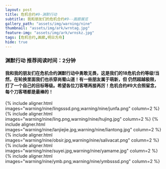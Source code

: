 ```yaml
---
layout: post
title: 危机合约#9-渊默行动
subtitle: 我和朋友们的危机合约#9--画廊展览
gallery_path: "assets/img/warning/nine"
thumbnail: "assets/img/ark/wrntag.jpg"
feature-img: "assets/img/ark/wrnskz.jpg"
tags: [危机合约,画廊,明日方舟]
hide: true
---
```

### 渊默行动 推荐阅读时间：2分钟

#### 我和我的朋友们在危机合约渊默行动中勇敢无畏，这是我们的18危机合约等级!当然，在轮换里面我们也杀穿尚蜀山道！有一些朋友属于萌新，但  仍然超越极限，打了一个自己的目标等级。希望各位刀客塔再接再厉！危机合约#9大合照留念，每个刀客塔都是最棒的！ 

{% include aligner.html images="warning/nine/lingsssd.png,warning/nine/junfa.png" column=2 %}
{% include aligner.html images="warning/nine/ling.png,warning/nine/hujing.jpg" column=2 %}
{% include aligner.html images="warning/nine/lanjiejie.jpg,warning/nine/liantong.jpg" column=2 %}
{% include aligner.html images="warning/nine/obsir.jpg,warning/nine/salivacat.png" column=2 %}
{% include aligner.html images="warning/nine/suyei.jpg,warning/nine/yamame.jpg" column=2 %}
{% include aligner.html images="warning/nine/ymb.png,warning/nine/ymbsssd.png" column=2 %}